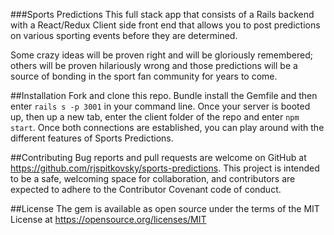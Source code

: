 ###Sports Predictions
This full stack app that consists of a Rails backend with a React/Redux Client side front end that allows you to post predictions on various sporting events before they are determined.

Some crazy ideas will be proven right and will be gloriously remembered; others will be proven hilariously wrong and those predictions will be a source of bonding in the sport fan community for years to come.

##Installation
Fork and clone this repo. Bundle install the Gemfile and then enter ```rails s -p 3001``` in your command line. Once your server is booted up, then up a new tab, enter the client folder of the repo and enter ```npm start```. Once both connections are established, you can play around with the different features of Sports Predictions.

##Contributing
Bug reports and pull requests are welcome on GitHub at https://github.com/rjspitkovsky/sports-predictions. This project is intended to be a safe, welcoming space for collaboration, and contributors are expected to adhere to the Contributor Covenant code of conduct.

##License
The gem is available as open source under the terms of the MIT License at https://opensource.org/licenses/MIT
